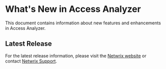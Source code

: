 # What's New in Access Analyzer

This document contains information about new features and enhancements in Access Analyzer.

## Latest Release

For the latest release information, please visit the [Netwrix website](https://www.netwrix.com) or contact [Netwrix Support](https://www.netwrix.com/support.html).
